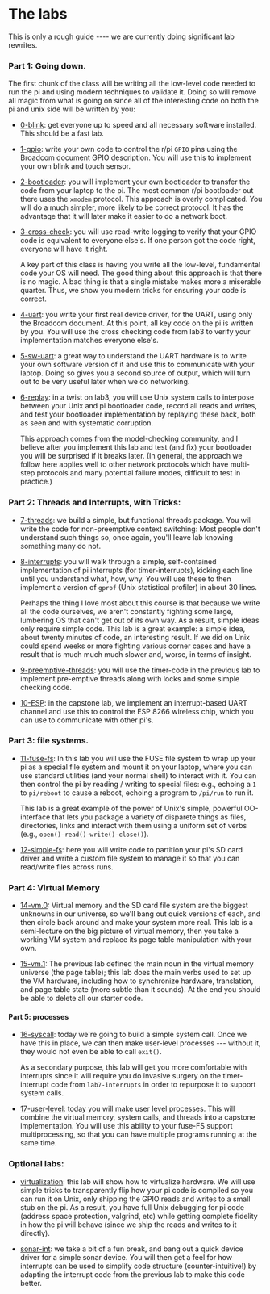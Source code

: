 # The labs

This is only a rough guide ---- we are currently doing significant
lab rewrites.

### Part 1: Going down.

The first chunk of the class will be writing all the low-level code needed
to run the pi and using modern techniques to validate it.  Doing so will
remove all magic from what is going on since all of the interesting code
on both the pi and unix side will be written by you:

  - [0-blink](0-blink/): get everyone up to speed and all
      necessary software installed.    This should be a fast lab.

  - [1-gpio](1-gpio/): write your own code to control the r/pi `GPIO`
     pins using the Broadcom document GPIO description.  You will use
     this to implement your own blink and touch sensor.

  - [2-bootloader](2-bootloader/): you will implement your own
     bootloader to transfer the code from your laptop to the pi.  The
     most common r/pi bootloader out there uses the `xmodem` protocol.
     This approach is overly complicated.  You will do a much simpler,
     more likely to be correct protocol.  It has the advantage that it
     will later make it easier to do a network boot.

  - [3-cross-check](3-cross-check/): you will use read-write logging
     to verify that your GPIO code is equivalent to everyone else's.   If one
     person got the code right, everyone will have it right.

     A key part of this class is having you write all the low-level,
     fundamental code your OS will need.  The good thing about this
     approach is that there is no magic.  A bad thing is that a single
     mistake makes more a miserable quarter.  Thus, we show you modern
     tricks for ensuring your code is correct.

  - [4-uart](4-uart/): you write your first real device driver,
     for the UART, using only the Broadcom document.  At this point,
     all key code on the pi is written by you.  You will use the cross
     checking code from lab3 to verify your implementation matches
     everyone else's.

  - [5-sw-uart](5-sw-uart/): a great way to understand the UART hardware
    is to write your own software version of it and use this to communicate
    with your laptop.   Doing so gives you a second source of output, which
    will turn out to be very useful later when we do networking.

  - [6-replay](6-replay/): in a twist on lab3, you will use Unix
     system calls to interpose between your Unix and pi bootloader code,
     record all reads and writes, and test your bootloader implementation
     by replaying these back, both as seen and with systematic
     corruption.

     This approach comes from the model-checking community, and I believe
     after you implement this lab and test (and fix) your bootloader you
     will be surprised if it breaks later.  (In general, the approach
     we follow here applies well to other network protocols which have
     multi-step protocols and many potential failure modes, difficult
     to test in practice.)

### Part 2: Threads and Interrupts, with Tricks:

  - [7-threads](lab7-threads/): we build a simple, but functional
  threads package.  You will write the code for non-preemptive 
  context switching:  Most people don't understand such things
  so, once again, you'll leave lab knowing something many do not.

  - [8-interrupts](8-interrupts/): you will walk through a simple,
  self-contained implementation of pi interrupts (for timer-interrupts),
  kicking each line until you understand what, how, why.  You will
  use these to then implement a version of `gprof` (Unix statistical
  profiler) in about 30 lines.

     Perhaps the thing I love most about this course is that because we
  write all the code ourselves, we aren't constantly fighting some
  large, lumbering OS that can't get out of its own way.  As a result,
  simple ideas only require simple code.  This lab is a great example:
  a simple idea, about twenty minutes of code, an interesting result.
  If we did on Unix could spend weeks or more fighting various corner
  cases and have a result that is much much much slower and, worse,
  in terms of insight.

  - [9-preemptive-threads](9-preemptive-threads): you will use the
  timer-code in the previous lab to implement pre-emptive threads along
  with locks and some simple checking code.

  - [10-ESP](10-esp-int/): in the capstone lab, we implement an
  interrupt-based UART channel and use this to control the ESP 8266
  wireless chip, which you can use to communicate with other pi's.

### Part 3: file systems.

  - [11-fuse-fs](11-fuse-fs/): In this lab you will use the FUSE file
    system to wrap up your pi as a special file system and mount it on your
    laptop, where you can use standard utilities (and your normal shell)
    to interact with it.  You can then control the pi by reading / writing
    to special files: e.g., echoing a `1` to `pi/reboot` to cause a reboot,
    echoing a program to `/pi/run` to run it.

    This lab is a great example of the power of Unix's simple, powerful
    OO-interface that lets you package a variety of disparete things as
    files, directories, links and interact with them using a uniform set
    of verbs (e.g., `open()-read()-write()-close()`).

  - [12-simple-fs](12-simple-fs): here you will write code to partition
  your pi's SD card driver and write a custom file system to manage it so that
  you can read/write files across runs.

### Part 4: Virtual Memory

  - [14-vm.0](14-vm.0/): Virtual memory and the SD card file
  system are the biggest unknowns in our universe, so we'll bang out
  quick versions of each, and then circle back around and make your
  system more real.  This lab is a semi-lecture on the big picture of
  virtual memory, then you take a working VM system and replace its page
  table manipulation with your own.

  - [15-vm.1](15-vm.1/): The previous lab defined the main noun
  in the virtual memory universe (the page table); this lab does the main
  verbs used to set up the VM hardware, including how to synchronize
  hardware, translation, and page table state (more subtle than it
  sounds).  At the end you should be able to delete all our starter code.

#### Part 5: processes

  - [16-syscall](16-syscall):
    today we're going to build a simple system call.  Once we have this
    in place, we can then make user-level processes --- without it,
    they would not even be able to call `exit()`.

    As a secondary purpose, this lab will get you more comfortable
    with interrupts since it will require you do invasive surgery on the
    timer-interrupt code from `lab7-interrupts` in order to repurpose it
    to support system calls.

  - [17-user-level](17-user-level): today you will make user level
    processes.  This will combine the virtual memory, system calls, and
    threads into a capstone implementation.  You will use this ability to
    your fuse-FS support multiprocessing, so that you can have multiple
    programs running at the same time.

### Optional labs:

  - [virtualization](virtualization/): this lab will show how
  to virtualize hardware.  We will use simple tricks to transparently flip
  how your pi code is compiled so you can run it on Unix, only shipping
  the GPIO reads and writes to a small stub on the pi.  As a result,
  you have full Unix debugging for pi code (address space protection,
  valgrind, etc) while getting complete fidelity in how the pi will behave
  (since we ship the reads and writes to it directly).

  - [sonar-int](sonar-int/): we take a bit of a fun break,
  and bang out a quick device driver for a simple sonar device. You
  will then get a feel for how interrupts can be used to simplify code
  structure (counter-intuitive!)  by adapting the interrupt code from
  the previous lab to make this code better.
